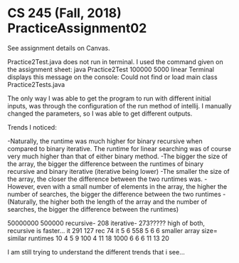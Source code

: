 # CS 245 (Fall, 2018) PracticeAssignment02

See assignment details on Canvas.

Practice2Test.java does not run in terminal. I used the command given on the assignment sheet: java Practice2Test 100000 5000 linear
Terminal displays this message on the console: Could not find or load main class Practice2Tests.java

The only way I was able to get the program to run with different initial inputs, was through the configuration of the run method of intellij.
I manually changed the parameters, so I was able to get different outputs.

Trends I noticed:

-Naturally, the runtime was much higher for binary recursive when compared to binary iterative. The runtime for linear searching was of course very much higher
than that of either binary method.
-The bigger the size of the array, the bigger the difference between the runtimes of binary recursive and binary iterative (iterative being lower)
-The smaller the size of the array, the closer the difference between the two runtimes was.
-However, even with a small number of elements in the array, the higher the number of searches, the bigger the difference between the two runtimes
-(Naturally, the higher both the length of the array and the number of searches, the bigger the difference between the runtimes)

50000000 500000 recursive- 208 iterative- 273?????
high of both, recursive is faster...
it 291 127 rec
74
it 5 6 558
5 6 6 smaller array size= similar runtimes 10
4 5 9 100
4 11 18 1000
6
6
6 11
13 20

I am still trying to understand the different trends that i see...